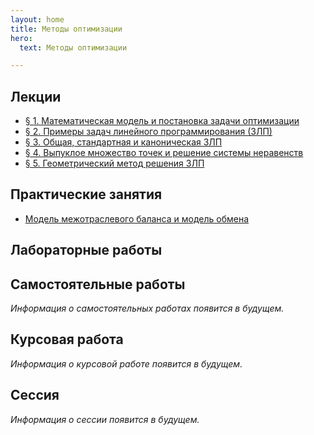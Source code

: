 ```yaml
---
layout: home
title: Методы оптимизации
hero:
  text: Методы оптимизации

---
```


## Лекции

* [§ 1. Математическая модель и постановка задачи оптимизации](./2025/lectures/01/)
* [§ 2. Примеры задач линейного программирования (ЗЛП)](./2025/lectures/02/)
* [§ 3. Общая, стандартная и каноническая ЗЛП](./2025/lectures/03/)
* [§ 4. Выпуклое множество точек и решение системы неравенств](./2025/lectures/04/)
* [§ 5. Геометрический метод решения ЗЛП](./2025/lectures/05/)

## Практические занятия

* [Модель межотраслевого баланса и модель обмена](./2025/practice/02/)

## Лабораторные работы

## Самостоятельные работы
*Информация о самостоятельных работах появится в будущем.*

## Курсовая работа
*Информация о курсовой работе появится в будущем.*

## Сессия
*Информация о сессии появится в будущем.*
